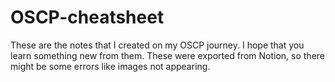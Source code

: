 # OSCP-cheatsheet
These are the notes that I created on my OSCP journey. I hope that you learn something new from them. These were exported from Notion, so there might be some errors like images not appearing.
